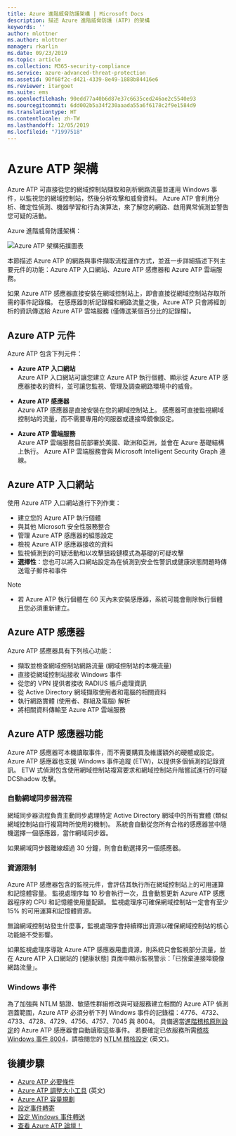 ```yaml
---
title: Azure 進階威脅防護架構 | Microsoft Docs
description: 描述 Azure 進階威脅防護 (ATP) 的架構
keywords: ''
author: mlottner
ms.author: mlottner
manager: rkarlin
ms.date: 09/23/2019
ms.topic: article
ms.collection: M365-security-compliance
ms.service: azure-advanced-threat-protection
ms.assetid: 90f68f2c-d421-4339-8e49-1888b84416e6
ms.reviewer: itargoet
ms.suite: ems
ms.openlocfilehash: 90edd77a40b6d87e37c6635ced246ae2c5540e93
ms.sourcegitcommit: 6dd002b5a34f230aaada55a6f6178c2f9e1584d9
ms.translationtype: HT
ms.contentlocale: zh-TW
ms.lasthandoff: 12/05/2019
ms.locfileid: "71997518"
---
```

# <a name="azure-atp-architecture"></a>Azure ATP 架構

Azure ATP 可直接從您的網域控制站擷取和剖析網路流量並運用 Windows 事件，以監視您的網域控制站，然後分析攻擊和威脅資料。 Azure ATP 會利用分析、確定性偵測、機器學習和行為演算法，來了解您的網路、啟用異常偵測並警告您可疑的活動。

Azure 進階威脅防護架構：

![Azure ATP 架構拓撲圖表](media/atp-architecture-topology.png)

本節描述 Azure ATP 的網路與事件擷取流程運作方式，並進一步詳細描述下列主要元件的功能：Azure ATP 入口網站、Azure ATP 感應器和 Azure ATP 雲端服務。 

如果 Azure ATP 感應器直接安裝在網域控制站上，即會直接從網域控制站存取所需的事件記錄檔。 在感應器剖析記錄檔和網路流量之後，Azure ATP 只會將經剖析的資訊傳送給 Azure ATP 雲端服務 (僅傳送某個百分比的記錄檔)。 

## <a name="azure-atp-components"></a>Azure ATP 元件
Azure ATP 包含下列元件：

-   **Azure ATP 入口網站** <br>
Azure ATP 入口網站可讓您建立 Azure ATP 執行個體、顯示從 Azure ATP 感應器接收的資料，並可讓您監視、管理及調查網路環境中的威脅。  
-   **Azure ATP 感應器**<br>
Azure ATP 感應器是直接安裝在您的網域控制站上。 感應器可直接監視網域控制站的流量，而不需要專用的伺服器或連接埠鏡像設定。

-   **Azure ATP 雲端服務**<br>
Azure ATP 雲端服務目前部署於美國、歐洲和亞洲，並會在 Azure 基礎結構上執行。 Azure ATP 雲端服務會與 Microsoft Intelligent Security Graph 連線。 

## <a name="azure-atp-portal"></a>Azure ATP 入口網站 
使用 Azure ATP 入口網站進行下列作業：
- 建立您的 Azure ATP 執行個體
- 與其他 Microsoft 安全性服務整合 
- 管理 Azure ATP 感應器的組態設定 
- 檢視 Azure ATP 感應器接收的資料
- 監視偵測到的可疑活動和以攻擊狙殺鏈模式為基礎的可疑攻擊
- **選擇性**：您也可以將入口網站設定為在偵測到安全性警訊或健康狀態問題時傳送電子郵件和事件

> [!NOTE]
> - 若 Azure ATP 執行個體在 60 天內未安裝感應器，系統可能會刪除執行個體且您必須重新建立。

## <a name="azure-atp-sensor"></a>Azure ATP 感應器
Azure ATP 感應器具有下列核心功能：
- 擷取並檢查網域控制站網路流量 (網域控制站的本機流量)
- 直接從網域控制站接收 Windows 事件 
- 從您的 VPN 提供者接收 RADIUS 帳戶處理資訊
- 從 Active Directory 網域擷取使用者和電腦的相關資料
- 執行網路實體 (使用者、群組及電腦) 解析
- 將相關資料傳輸至 Azure ATP 雲端服務

 
## <a name="azure-atp-sensor-features"></a>Azure ATP 感應器功能

Azure ATP 感應器可本機讀取事件，而不需要購買及維護額外的硬體或設定。 Azure ATP 感應器也支援 Windows 事件追蹤 (ETW)，以提供多個偵測的記錄資訊。 ETW 式偵測包含使用網域控制站複寫要求和網域控制站升階嘗試進行的可疑 DCShadow 攻擊。

### <a name="domain-synchronizer-process"></a>自動網域同步器流程

網域同步器流程負責主動同步處理特定 Active Directory 網域中的所有實體 (類似網域控制站自行複寫時所使用的機制)。 系統會自動從您所有合格的感應器當中隨機選擇一個感應器，當作網域同步器。 

如果網域同步器離線超過 30 分鐘，則會自動選擇另一個感應器。 
    
### <a name="resource-limitations"></a>資源限制

Azure ATP 感應器包含的監視元件，會評估其執行所在網域控制站上的可用運算和記憶體容量。 監視處理序每 10 秒會執行一次，且會動態更新 Azure ATP 感應器程序的 CPU 和記憶體使用量配額。 監視處理序可確保網域控制站一定會有至少 15% 的可用運算和記憶體資源。

無論網域控制站發生什麼事，監視處理序會持續釋出資源以確保網域控制站的核心功能絕不受影響。

如果監視處理序導致 Azure ATP 感應器用盡資源，則系統只會監視部分流量，並在 Azure ATP 入口網站的 [健康狀態] 頁面中顯示監視警示：「已捨棄連接埠鏡像網路流量」。

### <a name="windows-events"></a>Windows 事件

為了加強與 NTLM 驗證、敏感性群組修改與可疑服務建立相關的 Azure ATP 偵測涵蓋範圍，Azure ATP 必須分析下列 Windows 事件的記錄檔：4776、4732、4733、4728、4729、4756、4757、7045 與 8004。 具備適當[進階稽核原則設定](atp-advanced-audit-policy.md)的 Azure ATP 感應器會自動讀取這些事件。 若要確定已依服務所需[稽核 Windows 事件 8004](configure-windows-event-collection.md##ntlm-authentication-using-windows-event-8004)，請檢閱您的 [NTLM 稽核設定](https://blogs.technet.microsoft.com/askds/2009/10/08/ntlm-blocking-and-you-application-analysis-and-auditing-methodologies-in-windows-7/) \(英文\)。

## <a name="next-steps"></a>後續步驟

- [Azure ATP 必要條件](atp-prerequisites.md)
- [Azure ATP 調整大小工具](http://aka.ms/trisizingtool) \(英文\)
- [Azure ATP 容量規劃](atp-capacity-planning.md)
- [設定事件轉寄](configure-event-forwarding.md)
- [設定 Windows 事件轉送](configure-event-forwarding.md)
- [查看 Azure ATP 論壇！](https://aka.ms/azureatpcommunity)
